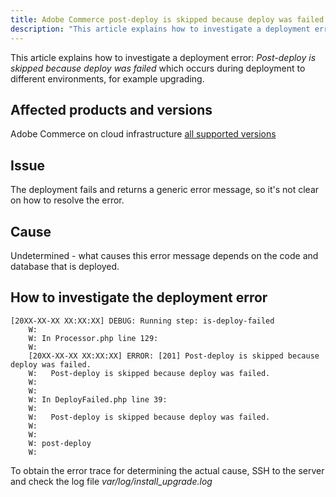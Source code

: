 ```yaml
---
title: Adobe Commerce post-deploy is skipped because deploy was failed error
description: "This article explains how to investigate a deployment error: *Post-deploy is skipped because deploy was failed* error"
---
```


This article explains how to investigate a deployment error: *Post-deploy is skipped because deploy was failed* which occurs during deployment to different environments, for example upgrading.

## Affected products and versions

Adobe Commerce on cloud infrastructure [all supported versions](https://www.adobe.com/content/dam/cc/en/legal/terms/enterprise/pdfs/Adobe-Commerce-Software-Lifecycle-Policy.pdf)

## Issue

The deployment fails and returns a generic error message, so it's not clear on how to resolve the error.

## Cause

Undetermined - what causes this error message depends on the code and database that is deployed.

## How to investigate the deployment error 

```
[20XX-XX-XX XX:XX:XX] DEBUG: Running step: is-deploy-failed
    W:
    W: In Processor.php line 129:
    W:
    [20XX-XX-XX XX:XX:XX] ERROR: [201] Post-deploy is skipped because deploy was failed.
    W:   Post-deploy is skipped because deploy was failed.
    W:
    W:
    W: In DeployFailed.php line 39:
    W:
    W:   Post-deploy is skipped because deploy was failed.
    W:
    W:
    W: post-deploy
    W:
```

To obtain the error trace for determining the actual cause, SSH to the server and check the log file *var/log/install_upgrade.log*
